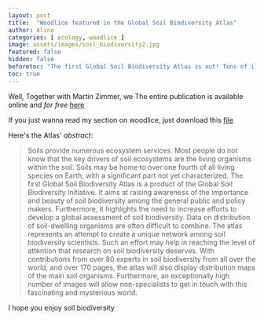 ```yaml
---
layout: post
title:  "Woodlice featured in the Global Soil Biodiversity Atlas"
author: Aline
categories: [ ecology, woodlice ]
image: assets/images/soil_biodiversity2.jpg
featured: false
hidden: false
beforetoc: "The first Global Soil Biodiversity Atlas is out! Tons of illustrations and precious info on these amazing creatures"
toc: true
---
```


Well,
Together with Martin Zimmer, we
The entire publication is available online and _for free_ <a href="https://ec.europa.eu/jrc/en/publication/global-soil-biodiversity-atlas">here</a>

If you just wanna read my section on woodlice, just download this <a href="assets/files/woodlice_atlas.pdf">file</a>

Here's the Atlas' *abstract*:

> Soils provide numerous ecosystem services. Most people do not know that the key drivers of soil ecosystems are the living organisms within the soil. Soils may be home to over one fourth of all living species on Earth, with a significant part not yet characterized. The first Global Soil Biodiversity Atlas is a product of the Global Soil Biodiversity Initiative. It aims at raising awareness of the importance and beauty of soil biodiversity among the general public and policy makers. Furthermore, it highlights the need to increase efforts to develop a global assessment of soil biodiversity. Data on distribution of soil-dwelling organisms are often difficult to combine. The atlas represents an attempt to create a unique network among soil biodiversity scientists. Such an effort may help in reaching the level of attention that research on soil biodiversity deserves. With contributions from over 80 experts in soil biodiversity from all over the world, and over 170 pages, the atlas will also display distribution maps of the main soil organisms. Furthermore, an exceptionally high number of images will allow non-specialists to get in touch with this fascinating and mysterious world.

 <span class="spoiler">I hope you enjoy soil biodiversity</span>
